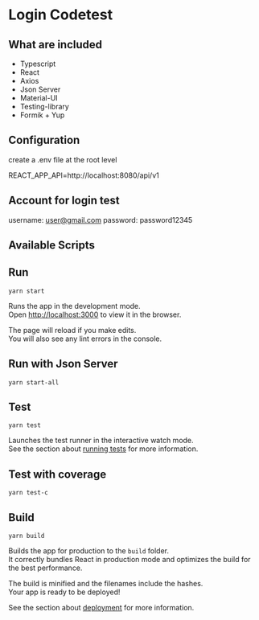 # Login Codetest

## What are included

- Typescript
- React
- Axios
- Json Server
- Material-UI
- Testing-library
- Formik + Yup

## Configuration

create a .env file at the root level

REACT_APP_API=http://localhost:8080/api/v1

## Account for login test
username: user@gmail.com
password: password12345
## Available Scripts

## Run

`yarn start`

Runs the app in the development mode.\
Open [http://localhost:3000](http://localhost:3000) to view it in the browser.

The page will reload if you make edits.\
You will also see any lint errors in the console.

## Run with Json Server

`yarn start-all`

## Test 

`yarn test`

Launches the test runner in the interactive watch mode.\
See the section about [running tests](https://facebook.github.io/create-react-app/docs/running-tests) for more information.

## Test with coverage

`yarn test-c`

## Build

`yarn build`

Builds the app for production to the `build` folder.\
It correctly bundles React in production mode and optimizes the build for the best performance.

The build is minified and the filenames include the hashes.\
Your app is ready to be deployed!

See the section about [deployment](https://facebook.github.io/create-react-app/docs/deployment) for more information.

